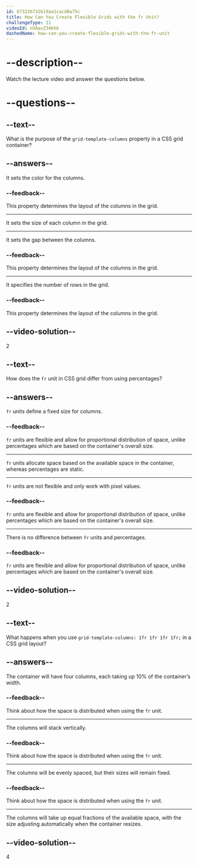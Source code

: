 ```yaml
---
id: 673226732b19aa1cacd0a75c
title: How Can You Create Flexible Grids with the fr Unit?
challengeType: 11
videoId: nVAaxZ34khk
dashedName: how-can-you-create-flexible-grids-with-the-fr-unit
---
```


# --description--

Watch the lecture video and answer the questions below.

# --questions--

## --text--

What is the purpose of the `grid-template-columns` property in a CSS grid container?

## --answers--

It sets the color for the columns.

### --feedback--

This property determines the layout of the columns in the grid.

---

It sets the size of each column in the grid.

---

It sets the gap between the columns.

### --feedback--

This property determines the layout of the columns in the grid.

---

It specifies the number of rows in the grid.

### --feedback--

This property determines the layout of the columns in the grid.

## --video-solution--

2

## --text--

How does the `fr` unit in CSS grid differ from using percentages?

## --answers--

`fr` units define a fixed size for columns.

### --feedback--

`fr` units are flexible and allow for proportional distribution of space, unlike percentages which are based on the container's overall size.

---

`fr` units allocate space based on the available space in the container, whereas percentages are static.

---

`fr` units are not flexible and only work with pixel values.

### --feedback--

`fr` units are flexible and allow for proportional distribution of space, unlike percentages which are based on the container's overall size.

---

There is no difference between `fr` units and percentages.

### --feedback--

`fr` units are flexible and allow for proportional distribution of space, unlike percentages which are based on the container's overall size.


## --video-solution--

2

## --text--

What happens when you use `grid-template-columns: 1fr 1fr 1fr 1fr;` in a CSS grid layout?

## --answers--

The container will have four columns, each taking up 10% of the container’s width.

### --feedback--

Think about how the space is distributed when using the `fr` unit.

---

The columns will stack vertically.

### --feedback--

Think about how the space is distributed when using the `fr` unit.

---

The columns will be evenly spaced, but their sizes will remain fixed.

### --feedback--

Think about how the space is distributed when using the `fr` unit.

---

The columns will take up equal fractions of the available space, with the size adjusting automatically when the container resizes.

## --video-solution--

4
